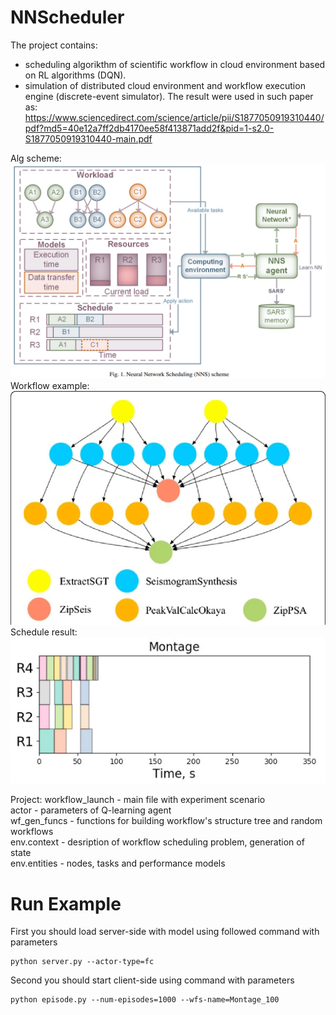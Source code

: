 # NNScheduler
The project contains:
 - scheduling algorikthm of scientific workflow in cloud environment based on RL algorithms (DQN).
 - simulation of distributed cloud environment and workflow execution engine (discrete-event simulator).
The result were used in such paper as:
https://www.sciencedirect.com/science/article/pii/S1877050919310440/pdf?md5=40e12a7ff2db4170ee58f413871add2f&pid=1-s2.0-S1877050919310440-main.pdf

Alg scheme:
![plot](./alg_scheme.png)
Workflow example:
![plot](./wf_example.png)
Schedule result:
![plot](./schedule_example.png)


Project:
workflow_launch - main file with experiment scenario  
actor - parameters of Q-learning agent  
wf_gen_funcs - functions for building workflow's structure tree and random workflows  
env.context - desription of workflow scheduling problem, generation of state  
env.entities - nodes, tasks and performance models  

# Run Example
First you should load server-side with model using followed command with parameters
```
python server.py --actor-type=fc 
```

Second you should start client-side using command with parameters

```
python episode.py --num-episodes=1000 --wfs-name=Montage_100
```
